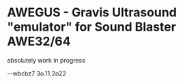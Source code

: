 # AWEGUS - Gravis Ultrasound "emulator" for Sound Blaster AWE32/64

absolutely work in progress



--wbcbz7 3o.11.2o22
